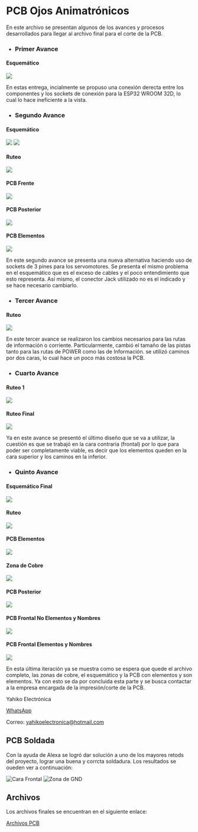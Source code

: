 # PCB Ojos Animatrónicos

En este archivo se presentan algunos de los avances y procesos desarrollados para llegar al archivo final para el corte de la PCB.

- ### Primer Avance

#### Esquemático
![](https://github.com/JuanBui26/OJO_MECANICO/blob/main/PCB/Captura%20de%20pantalla%202023-11-01%20173217.png)

En estas entrega, incialmente se propuso una conexión derecta entre los componentes y los sockets de conexión para la ESP32 WROOM 32D, lo cual lo hace ineficiente a la vista.

- ### Segundo Avance

#### Esquemático
![](https://github.com/JuanBui26/OJO_MECANICO/blob/main/PCB/Captura%20de%20pantalla%202023-11-02%20223843.png)
![](https://github.com/JuanBui26/OJO_MECANICO/blob/main/PCB/Captura%20de%20pantalla%202023-11-02%20223859.png)
#### Ruteo
![](https://github.com/JuanBui26/OJO_MECANICO/blob/main/PCB/Captura%20de%20pantalla%202023-11-02%20223912.png)
#### PCB Frente
![](https://github.com/JuanBui26/OJO_MECANICO/blob/main/PCB/Captura%20de%20pantalla%202023-11-02%20224015.png)
#### PCB Posterior
![](https://github.com/JuanBui26/OJO_MECANICO/blob/main/PCB/Captura%20de%20pantalla%202023-11-02%20224030.png)
#### PCB Elementos
![](https://github.com/JuanBui26/OJO_MECANICO/blob/main/PCB/Captura%20de%20pantalla%202023-11-02%20224153.png)

En este segundo avance se presenta una nueva alternativa haciendo uso de sockets de 3 pines para los servomotores. Se presenta el mismo problema en el esquemático que es el exceso de cables y el poco entendimiento que esto representa. Así  mismo, el conector Jack utilizado no es el indicado y se hace necesario cambiarlo.

- ### Tercer Avance
#### Ruteo
![](https://github.com/JuanBui26/OJO_MECANICO/blob/main/PCB/Captura%20de%20pantalla%202023-11-03%20191734.png)

En este tercer avance se realizaron los cambios necesarios para las rutas de información o corriente. Particularmente, cambió el tamaño de las pistas tanto para las rutas de POWER como las de Información. se utilizó caminos por dos caras, lo cual hace un poco más costosa la PCB.

- ### Cuarto Avance
#### Ruteo 1
![](https://github.com/JuanBui26/OJO_MECANICO/blob/main/PCB/Captura%20de%20pantalla%202023-11-04%20092746.png)
#### Ruteo Final
![](https://github.com/JuanBui26/OJO_MECANICO/blob/main/PCB/Captura%20de%20pantalla%202023-11-04%20220111.png)

Ya en este avance se presentó el último diseño que se va a utilizar, la cuestión es que se trabajó en la cara contraria (frontal) por lo que para poder ser completamente viable, es decir que los elementos queden en la cara superior y los caminos en la inferior.

- ### Quinto Avance
#### Esquemático Final
![](https://github.com/JuanBui26/OJO_MECANICO/blob/main/PCB/Captura%20de%20pantalla%202023-11-04%20220311.png)
#### Ruteo
![](https://github.com/JuanBui26/OJO_MECANICO/blob/main/PCB/Captura%20de%20pantalla%202023-11-04%20222728.png)
#### PCB Elementos
![](https://github.com/JuanBui26/OJO_MECANICO/blob/main/PCB/Captura%20de%20pantalla%202023-11-04%20222909.png)
#### Zona de Cobre
![](https://github.com/JuanBui26/OJO_MECANICO/blob/main/PCB/Captura%20de%20pantalla%202023-11-04%20233544.png)
#### PCB Posterior
![](https://github.com/JuanBui26/OJO_MECANICO/blob/main/PCB/Captura%20de%20pantalla%202023-11-04%20233649.png)
#### PCB Frontal No Elementos y Nombres
![](https://github.com/JuanBui26/OJO_MECANICO/blob/main/PCB/Captura%20de%20pantalla%202023-11-04%20233649.png)
#### PCB Frontal Elementos y Nombres
![](https://github.com/JuanBui26/OJO_MECANICO/blob/main/PCB/Captura%20de%20pantalla%202023-11-04%20233846.png)

En esta última iteración ya se muestra como se espera que quede el archivo completo, las zonas de cobre, el esquemático y la PCB con elementos y son elementos.
Ya con esto se da por concluida esta parte y se busca contactar a la empresa encargada de la impresión/corte de la PCB.

Yahiko Electrónica

[WhatsApp](https://api.whatsapp.com/send?phone=573153881865)

Correo: yahikoelectronica@hotmail.com


## PCB Soldada

Con la ayuda de Alexa se logró dar solución a uno de los mayores retods del proyecto, lograr una buena y corrcta soldadura. 
Los resultados se oueden ver a continuación:

![Cara Frontal](https://github.com/JuanBui26/OJO_MECANICO/blob/main/PCB/WhatsApp%20Image%202023-11-15%20at%2018.14.18.jpeg)
![Zona de GND](https://github.com/JuanBui26/OJO_MECANICO/blob/main/PCB/WhatsApp%20Image%202023-11-15%20at%2017.04.56.jpeg)
## Archivos

Los archivos finales se encuentran en el siguiente enlace:

[Archivos PCB](https://github.com/JuanBui26/OJO_MECANICO/blob/main/PCB/Archivos_PCB/Archivos.md)
